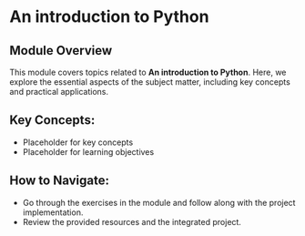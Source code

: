 # An introduction to Python

## Module Overview

This module covers topics related to **An introduction to Python**. Here, we explore the essential aspects of the subject matter, including key concepts and practical applications.

## Key Concepts:
- Placeholder for key concepts
- Placeholder for learning objectives

## How to Navigate:
- Go through the exercises in the module and follow along with the project implementation.
- Review the provided resources and the integrated project.

